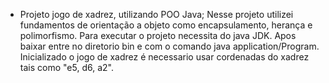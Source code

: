 - Projeto jogo de xadrez, utilizando POO Java;
Nesse projeto utilizei fundamentos de orientação a objeto como encapsulamento, herança e polimorfismo.
Para executar o projeto necessita do java JDK. 
Apos baixar entre no diretorio bin e com o comando  java application/Program.
Inicializado o jogo de xadrez é necessario usar cordenadas do xadrez tais como "e5, d6, a2".

